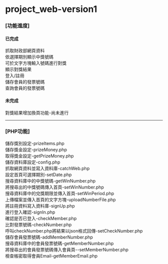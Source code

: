 # project_web-version1

<h3>[功能進度]</h3>
<h4><b>已完成</b></h4>
抓取財政部網頁資料<br>
依選擇期別顯示中獎號碼<br>
可於文字方塊輸入號碼進行對獎<br>
顯示對獎結果<br>
登入/註冊<br>
儲存會員的發票號碼<br>
查詢會員的發票號碼<br>
<h4><b>未完成</b></h4>
對獎結果增加換頁功能-尚未進行<br>
<hr>
<h3>[PHP功能]</h3>
儲存獎別設定-prizeItems.php<br>
儲存獎金設定-prizeMoney.php<br>
取得獎金設定-getPrizeMoney.php<br>
儲存資料庫設定-config.php<br>
抓取網頁資料並寫入資料庫-catchWeb.php<br>
設定首頁可選擇期別-setDate.php<br>
搜尋資料庫中的中獎號碼-getWinNumber.php<br>
將搜尋出的中獎號碼傳入首頁-setWinNumber.php<br>
搜尋資料庫中的兌獎期限並傳入首頁-setWinPeriod.php<br>
上傳檔案並傳入首頁的文字方塊-uploadNumberFile.php<br>
將註冊資料寫入資料庫-signUp.php<br>
進行登入確認-signIn.php<br>
確認是否已登入-checkMember.php<br>
比對發票號碼-checkNumber.php<br>
呼叫checkNumber.php將結果以json格式回傳-setCheckNumber.php<br>
儲存會員發票號碼-addMemberNumber.php<br>
搜尋資料庫中的會員發票號碼-getMemberNumber.php<br>
將搜尋出的會員發票號碼傳入會員頁--setMemberNumber.php<br>
檢查帳密取得會員Email-getMemberEmail.php<br>